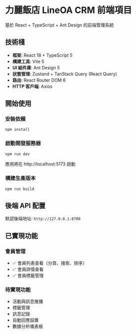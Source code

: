 # 力麗飯店 LineOA CRM 前端項目

基於 React + TypeScript + Ant Design 的前端管理系統

## 技術棧

- **框架**: React 18 + TypeScript 5
- **構建工具**: Vite 5
- **UI 組件庫**: Ant Design 5
- **狀態管理**: Zustand + TanStack Query (React Query)
- **路由**: React Router DOM 6
- **HTTP 客戶端**: Axios

## 開始使用

### 安裝依賴
```bash
npm install
```

### 啟動開發服務器
```bash
npm run dev
```

應用將在 http://localhost:5173 啟動

### 構建生產版本
```bash
npm run build
```

## 後端 API 配置

默認後端地址: `http://127.0.0.1:8700`

## 已實現功能

### 會員管理
- ✅ 會員列表查看（分頁、搜索、排序）
- ✅ 會員詳情查看
- ✅ 會員標籤管理

### 待實現功能
- 活動與訊息推播
- 標籤管理
- 訊息記錄
- 自動回應設置
- 數據分析儀表板
